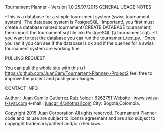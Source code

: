 Tournament Planner - Version 1.0 25/07/2015
GENERAL USAGE NOTES

-This is a database for a simple tournament system (swiss tournament system)
-The database system is PostgreSQL
-Important!, you first must create a database named tournament (CREATE DATABASE tournament) then import the tournament.sql file into PostgreSQL (\i tournament.sql).
-If you want to test the database you can run the tournament_test.py.
-Once you ran it you can see if the database is ok and if the queries for a swiss tournament system are working fine


PULLING REQUEST

You can pull the whole site with this url https://github.com/JuanCam/Tournament-Planner--Project2 feel free to improve the project and push your changes

CONTACT INFO

Author : Juan Camilo Gutierrez Ruiz
Voice : 6262751
Website : www.swiss-t-syst.com
e-mail : juacgr_4@hotmail.com
City: Bogotá,Colombia.

Copyright 2015 Juan Corporation All rights reserved. Tournament Planner code and its use are subject to license agreement and are also subject to copyright trademark/pattent and/or other laws.
